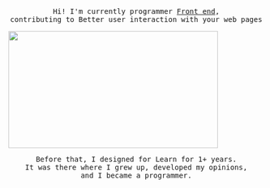 <p align="center" dir="auto">
  <samp>
    Hi! I'm currently programmer <a href="https://www.w3schools.com/whatis/whatis_frontenddev.asp" rel="nofollow">Front end</a>,
    <br>contributing to Better user interaction with your web pages
  </samp>
</p>

<img src="https://www.karlancer.com/blog/wp-content/uploads/2021/11/programming.gif" align="center" jsaction="VQAsE" class="r48jcc pT0Scc iPVvYb" style="max-width: 1281px; height: 231px; margin: 0.5px 0px; width: 413px; display: inline-block;"   jsname="kn3ccd">

<p align="center" dir="auto">
  <samp>
    Before that, I designed for Learn for 1+ years.
    <br>It was there where I grew up, developed my opinions,
    <br>and I became a programmer.
  </samp>
</p>
